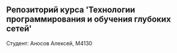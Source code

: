 ## Репозиторий курса 'Технологии программирования и обучения глубоких сетей'
Студент: Аносов Алексей, M4130
